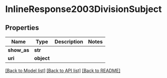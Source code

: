 # InlineResponse2003DivisionSubject

## Properties
Name | Type | Description | Notes
------------ | ------------- | ------------- | -------------
**show_as** | **str** |  | 
**uri** | **object** |  | 

[[Back to Model list]](../README.md#documentation-for-models) [[Back to API list]](../README.md#documentation-for-api-endpoints) [[Back to README]](../README.md)


